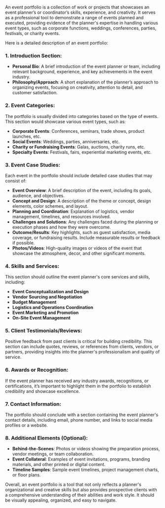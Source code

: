 An event portfolio is a collection of work or projects that showcases an event planner’s or coordinator’s skills, experience, and creativity. It serves as a professional tool to demonstrate a range of events planned and executed, providing evidence of the planner's expertise in handling various event types, such as corporate functions, weddings, conferences, parties, festivals, or charity events. 

Here is a detailed description of an event portfolio:

### 1. **Introduction Section:**
   - **Personal Bio**: A brief introduction of the event planner or team, including relevant background, experience, and key achievements in the event industry.
   - **Philosophy/Approach**: A short explanation of the planner’s approach to organizing events, focusing on creativity, attention to detail, and customer satisfaction.

### 2. **Event Categories:**
   The portfolio is usually divided into categories based on the type of events. This section would showcase various event types, such as:
   - **Corporate Events**: Conferences, seminars, trade shows, product launches, etc.
   - **Social Events**: Weddings, parties, anniversaries, etc.
   - **Charity or Fundraising Events**: Galas, auctions, charity runs, etc.
   - **Specialty Events**: Festivals, fairs, experiential marketing events, etc.

### 3. **Event Case Studies:**
   Each event in the portfolio should include detailed case studies that may consist of:
   - **Event Overview**: A brief description of the event, including its goals, audience, and objectives.
   - **Concept and Design**: A description of the theme or concept, design elements, color schemes, and layout.
   - **Planning and Coordination**: Explanation of logistics, vendor management, timelines, and resources involved.
   - **Challenges and Solutions**: Any challenges faced during the planning or execution phases and how they were overcome.
   - **Outcome/Results**: Key highlights, such as guest satisfaction, media coverage, or fundraising results. Include measurable results or feedback if possible.
   - **Photos/Videos**: High-quality images or videos of the event that showcase the atmosphere, decor, and other significant moments.

### 4. **Skills and Services:**
   This section should outline the event planner's core services and skills, including:
   - **Event Conceptualization and Design**
   - **Vendor Sourcing and Negotiation**
   - **Budget Management**
   - **Logistics and Operations Coordination**
   - **Event Marketing and Promotion**
   - **On-Site Event Management**

### 5. **Client Testimonials/Reviews:**
   Positive feedback from past clients is critical for building credibility. This section can include quotes, reviews, or references from clients, vendors, or partners, providing insights into the planner's professionalism and quality of service.

### 6. **Awards or Recognition:**
   If the event planner has received any industry awards, recognitions, or certifications, it’s important to highlight them in the portfolio to establish credibility and showcase excellence.

### 7. **Contact Information:**
   The portfolio should conclude with a section containing the event planner's contact details, including email, phone number, and links to social media profiles or a website.

### 8. **Additional Elements (Optional):**
   - **Behind-the-Scenes**: Photos or videos showing the preparation process, vendor meetings, or team collaboration.
   - **Event Collateral**: Examples of event invitations, programs, branding materials, and other printed or digital content.
   - **Timeline Samples**: Sample event timelines, project management charts, or floor plans.

Overall, an event portfolio is a tool that not only reflects a planner's organizational and creative skills but also provides prospective clients with a comprehensive understanding of their abilities and work style. It should be visually appealing, organized, and easy to navigate.

